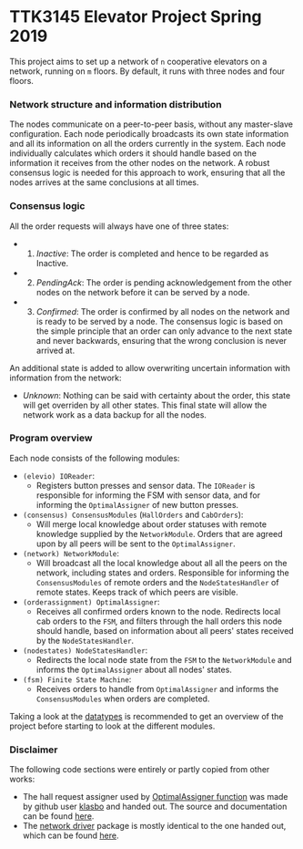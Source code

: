 # TTK3145 Elevator Project Spring 2019

This project aims to set up a network of `n` cooperative elevators on a network, running on `m` floors. By default, it runs with three nodes and four floors.

### Network structure and information distribution
The nodes communicate on a peer-to-peer basis, without any master-slave configuration. Each node periodically broadcasts its own state information and all its information on all the orders currently in the system. Each node individually calculates which orders it should handle based on the information it receives from the other nodes on the network. A robust consensus logic is needed for this approach to work, ensuring that all the nodes arrives at the same conclusions at all times.

### Consensus logic
All the order requests will always have one of three states:
- 1. *Inactive*: The order is completed and hence to be regarded as Inactive.
- 2. *PendingAck*: The order is pending acknowledgement from the other nodes on the network before it can be served by a node.
- 3. *Confirmed*: The order is confirmed by all nodes on the network and is ready to be served by a node.
The consensus logic is based on the simple principle that an order can only advance to the next state and never backwards, ensuring that the wrong conclusion is never arrived at.

An additional state is added to allow overwriting uncertain information with information from the network:
- *Unknown*: Nothing can be said with certainty about the order, this state will get overriden by all other states.
This final state will allow the network work as a data backup for all the nodes.

### Program overview
Each node consists of the following modules:
- `(elevio) IOReader`:
    - Registers button presses and sensor data. The `IOReader` is responsible for informing the FSM with sensor data, and for informing the `OptimalAssigner` of new button presses.
- `(consensus) ConsensusModules` (`HallOrders` and `CabOrders`):
    - Will merge local knowledge about order statuses with remote knowledge supplied by the `NetworkModule`. Orders that are agreed upon by all peers will be sent to the `OptimalAssigner`.
- `(network) NetworkModule`:
    - Will broadcast all the local knowledge about all all the peers on the network, including states and orders. Responsible for informing the `ConsensusModules` of remote orders and the `NodeStatesHandler` of remote states. Keeps track of which peers are visible.
- `(orderassignment) OptimalAssigner`:
    - Receives all confirmed orders known to the node. Redirects local cab orders to the `FSM`, and filters through the hall orders this node should handle, based on information about all peers' states received by the `NodeStatesHandler`.
- `(nodestates) NodeStatesHandler`:
    - Redirects the local node state from the `FSM` to the `NetworkModule` and informs the `OptimalAssigner` about all nodes' states.
- `(fsm) Finite State Machine`:
    - Receives orders to handle from `OptimalAssigner` and informs the `ConsensusModules` when orders are completed.

Taking a look at the [datatypes](./datatypes/datatypes.go) is recommended to get an overview of the project before starting to look at the different modules.


### Disclaimer
The following code sections were entirely or partly copied from other works:
- The hall request assigner used by [OptimalAssigner function](./orderassignment/orderassignment.go) was made by github user [klasbo](https://github.com/klasbo) and handed out. The source and documentation can be found [here](https://github.com/TTK4145/Project-resources/tree/master/cost_fns/hall_request_assigner/).
- The [network driver](./network/driver) package is mostly identical to the one handed out, which can be found [here](https://github.com/TTK4145/Network-go/).
